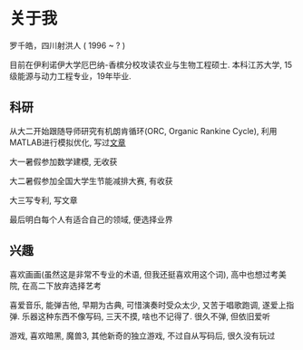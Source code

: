 # 关于我

罗千皓，四川射洪人 ( 1996 ~ ? )

目前在伊利诺伊大学厄巴纳-香槟分校攻读农业与生物工程硕士. 本科江苏大学, 15级能源与动力工程专业，19年毕业.


## 科研
从大二开始跟随导师研究有机朗肯循环(ORC, Organic Rankine Cycle), 利用MATLAB进行模拟优化, 写过[文章](https://www.mdpi.com/1099-4300/20/11/818)

大一暑假参加数学建模, 无收获

大二暑假参加全国大学生节能减排大赛, 有收获

大三写专利, 写文章

最后明白每个人有适合自己的领域, 便选择业界


## 兴趣
喜欢画画(虽然这是非常不专业的术语, 但我还挺喜欢用这个词), 高中也想过考美院, 在高二下放弃选择艺考

喜爱音乐, 能弹吉他, 早期为古典, 可惜演奏时受众太少, 又苦于唱歌跑调, 遂爱上指弹. 乐器这种东西不像写码, 三天不摸, 啥也不记得了. 很久不弹, 但依旧爱听

游戏, 喜欢暗黑, 魔兽3, 其他新奇的独立游戏, 不过自从写码后, 很久没有玩过


